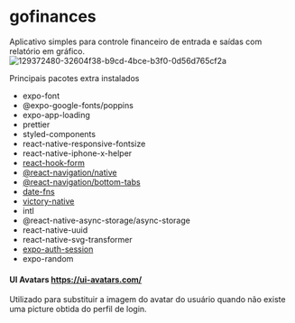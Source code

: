 # gofinances
Aplicativo simples para controle financeiro de entrada e saídas com relatório em gráfico.
![129372480-32604f38-b9cd-4bce-b3f0-0d56d765cf2a](https://user-images.githubusercontent.com/98346731/165367513-f69f5cb4-a657-4a9c-b365-56a6fbc987cd.png)


Principais pacotes extra instalados
- expo-font
- @expo-google-fonts/poppins
- expo-app-loading
- prettier
- styled-components
- react-native-responsive-fontsize
- react-native-iphone-x-helper
- [react-hook-form](https://react-hook-form.com/)
- [@react-navigation/native](https://reactnavigation.org/)
- [@react-navigation/bottom-tabs](https://reactnavigation.org/)
- [date-fns](https://date-fns.org/)
- [victory-native](https://formidable.com/open-source/victory/)
- intl
- @react-native-async-storage/async-storage
- react-native-uuid
- react-native-svg-transformer
- [expo-auth-session](https://docs.expo.dev/versions/latest/sdk/auth-session/)
- expo-random


#### UI Avatars https://ui-avatars.com/

Utilizado para substituir a imagem do avatar do usuário quando não existe uma picture obtida do perfil de login.
